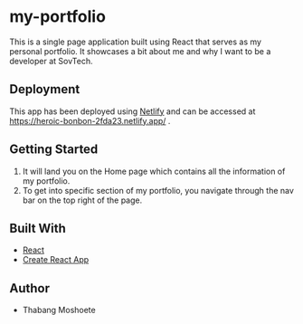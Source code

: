 # my-portfolio
This is a single page application built using React that serves as my personal portfolio. It showcases a bit about me and why I want to be a developer at SovTech.

## Deployment
This app has been deployed using [Netlify](https://netlify.com) and can be accessed at https://heroic-bonbon-2fda23.netlify.app/ .
## Getting Started
1. It will land you on the Home page which contains all the information of my portfolio.
2. To get into specific section of my portfolio, you navigate through the nav bar on the top right of the page.

## Built With
- [React](https://reactjs.org)
- [Create React App](https://create-react-app.dev) 

## Author
- Thabang Moshoete
